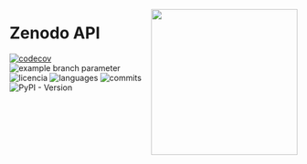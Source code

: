 <a href="https://www.islas.org.mx/"><img src="https://www.islas.org.mx/img/logo.svg" align="right" width="256" /></a>
# Zenodo API
[![codecov](https://codecov.io/gh/IslasGECI/zenodo_api/graph/badge.svg?token=EFCmZ2PFzS)](https://codecov.io/gh/IslasGECI/zenodo_api)
![example branch
parameter](https://github.com/IslasGECI/zenodo_api/actions/workflows/actions.yml/badge.svg)
![licencia](https://img.shields.io/github/license/IslasGECI/zenodo_api)
![languages](https://img.shields.io/github/languages/top/IslasGECI/zenodo_api)
![commits](https://img.shields.io/github/commit-activity/y/IslasGECI/zenodo_api)
![PyPI - Version](https://img.shields.io/pypi/v/zenodo_api)

